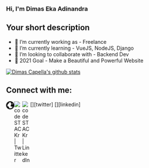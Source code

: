 ### Hi, I'm Dimas Eka Adinandra

## Your short description
- 🔭 I’m currently working as - Freelance
- 🌱 I’m currently learning - VueJS, NodeJS, Django
- 👯 I’m looking to collaborate with - Backend Dev
- 🥅 2021 Goal - Make a Beautiful and Powerful Website

<!-- ❔❔❔❔ means username in below README.md -->
<!-- Also feel free to update second URL to any URL -->
[![Dimas Capella's github stats](https://github-readme-stats.vercel.app/api?username=dimascapella&count_private=true&include_all_commits=true&theme=radical)](https://google.com)

## Connect with me:
[<img align="left" alt="codeSTACKr.com" width="22px" src="https://raw.githubusercontent.com/iconic/open-iconic/master/svg/globe.svg" />][website]
[<img align="left" alt="codeSTACKr | Twitter" width="22px" src="https://cdn.jsdelivr.net/npm/simple-icons@v3/icons/twitter.svg" />][twitter]
[<img align="left" alt="codeSTACKr | LinkedIn" width="22px" src="https://cdn.jsdelivr.net/npm/simple-icons@v3/icons/linkedin.svg" />][linkedin]
<br />

<!-- This section you create this variables that are used above -->
[website]: https://dimascapella.github.io/personal-website/
[instagram]: https://www.instagram.com/dimascapella/
